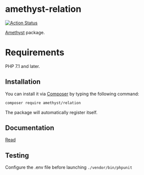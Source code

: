 # amethyst-relation

[![Action Status](https://github.com/amethyst-php/relation/workflows/test/badge.svg)](https://github.com/amethyst-php/relation/actions)

[Amethyst](https://github.com/amethyst-php/amethyst) package.

# Requirements

PHP 7.1 and later.

## Installation

You can install it via [Composer](https://getcomposer.org/) by typing the following command:

```bash
composer require amethyst/relation
```

The package will automatically register itself.

## Documentation

[Read](docs/index.md)

## Testing

Configure the .env file before launching `./vendor/bin/phpunit`
